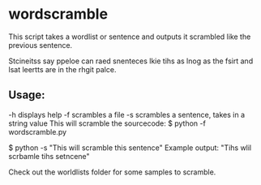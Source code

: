 wordscramble
=======

This script takes a wordlist or sentence and outputs it scrambled like the previous sentence.

Stcineitss say ppeloe can raed snenteces lkie tihs as lnog as the fsirt and lsat leertts are in the rhgit palce.

Usage:
------
-h displays help
-f scrambles a file
-s scrambles a sentence, takes in a string value
This will scramble the sourcecode:
$ python -f wordscramble.py

$ python -s "This will scramble this sentence"
Example output: "Tihs wlil scrbamle tihs setncene"

Check out the worldlists folder for some samples to scramble.